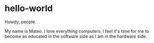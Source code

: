 # hello-world

Howdy, people.

My name is Mateo. I love everything computers.
I feel it's time for me to become as educated in the software side as I am in the hardware side.
